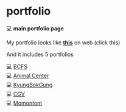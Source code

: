 # portfolio
:computer: **main portfolio page**  

My portfolio looks like **[this](http://chizchiz.dothome.co.kr/portfolio.html)** on web (click this)    

And it includes 5 portfolios  

:computer: [BCFS](http://chizchiz.dothome.co.kr/bcfs/)  
:computer: [Animal Center](http://chizchiz.dothome.co.kr/animal/)  
:computer: [KyungBokGung](http://chizchiz.dothome.co.kr/mob_web/index.html)  
:computer: [CGV](http://chizchiz.dothome.co.kr/cgv/)  
:computer: [Momontom](https://seungmin-dev.github.io/Momontom/)  
